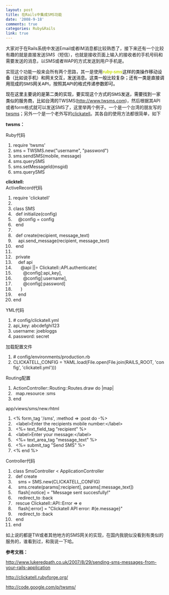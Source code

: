 ```yaml
---
layout: post
title: 在Rails中集成SMS功能
date: '2008-9-18'
comments: true
categories: Ruby&Rails
link: true
---
```

大家对于在Rails系统中发送Email或者IM消息都比较熟悉了，接下来还有一个比较有趣的就是直接发送SMS（短信），也就是接收页面上输入的接收者的手机号码和需要发送的消息，以SMS或者WAP的方式发送到用户手机是。

实现这个功能一般来会所有两个思路，其一是使用<span class="Apple-style-span" style="border-collapse: separate; color: #cccccc; font-family: Helvetica; font-size: 14px; font-style: normal; font-variant: normal; font-weight: normal; letter-spacing: normal; line-height: 19px; orphans: 2; text-align: left; text-indent: 0px; text-transform: none; white-space: normal; widows: 2; word-spacing: 0px;"><a style="margin: 0px; padding: 0px; text-decoration: none; font-weight: bold; color: #c4dd06;" href="http://raa.ruby-lang.org/project/ruby-sms/">ruby-sms</a><span style="color: #000000;">这样的类操作移动设备（比如说手机）和网关交互，发送消息。这类一般比较复杂；还有一类是直接调用现成的SMS网关API，按照其API的格式传递参数即可。</span></span>

<span class="Apple-style-span" style="border-collapse: separate; color: #cccccc; font-family: Helvetica; font-size: 14px; font-style: normal; font-variant: normal; font-weight: normal; letter-spacing: normal; line-height: 19px; orphans: 2; text-align: left; text-indent: 0px; text-transform: none; white-space: normal; widows: 2; word-spacing: 0px;"><span style="color: #000000;">现在这里主要说的是第二类的实现，要实现这个方式的SMS发送，需要找到一家类似的服务商，比如台湾的</span></span>TWSMS(<a href="http://www.twsms.com/" rel="nofollow">http://www.twsms.com</a>)，然后根据其API或者form格式就可以发送SMS了，这里举两个例子。一个是一个台湾的朋友写的<a href="http://code.google.com/p/twsms/">twsms</a>；另外一个是一个老外写的<a href="http://clickatell.rubyforge.org/">clickatell</a>。其各自的使用方法都很简单，如下

<strong>twsms：</strong>
<div class="codeText">
<div class="codeHead">Ruby代码</div>
<ol class="dp-rb" start="1">
	<li class="alt"><span><span>require </span><span class="string">'twsms'</span><span>  </span></span></li>
	<li><span>sms = TWSMS.<span class="keyword">new</span><span>(</span><span class="string">"username"</span><span>, </span><span class="string">"password"</span><span>)  </span></span></li>
	<li class="alt"><span>sms.sendSMS(mobile, message)  </span></li>
	<li><span>sms.querySMS  </span></li>
	<li class="alt"><span>sms.setMessageId(msgid)  </span></li>
	<li><span>sms.querySMS  </span></li>
</ol>
</div>
<strong>clicktell:</strong>
<div class="codeText">
<div class="codeHead">ActiveRecord代码</div>
<ol class="dp-rb" start="1">
	<li class="alt"><span><span>require </span><span class="string">'clickatell'</span><span>  </span></span></li>
	<li><span>  </span></li>
	<li class="alt"><span><span class="keyword">class</span><span> SMS  </span></span></li>
	<li><span>  <span class="keyword">def</span><span> initialize(config)  </span></span></li>
	<li class="alt"><span>    <span class="variable">@config</span><span> = config  </span></span></li>
	<li><span>  <span class="keyword">end</span><span>  </span></span></li>
	<li class="alt"><span>  </span></li>
	<li><span>  <span class="keyword">def</span><span> create(recipient, message_text)  </span></span></li>
	<li class="alt"><span>    api.send_message(recipient, message_text)  </span></li>
	<li><span>  <span class="keyword">end</span><span>  </span></span></li>
	<li class="alt"><span>  </span></li>
	<li><span>  private  </span></li>
	<li class="alt"><span>    <span class="keyword">def</span><span> api  </span></span></li>
	<li><span>      <span class="variable">@api</span><span> ||= Clickatell::API.authenticate(  </span></span></li>
	<li class="alt"><span>        <span class="variable">@config</span><span>[</span><span class="symbol">:api_key</span><span>],  </span></span></li>
	<li><span>        <span class="variable">@config</span><span>[</span><span class="symbol">:username</span><span>],  </span></span></li>
	<li class="alt"><span>        <span class="variable">@config</span><span>[</span><span class="symbol">:password</span><span>]  </span></span></li>
	<li><span>      )  </span></li>
	<li class="alt"><span>    <span class="keyword">end</span><span>  </span></span></li>
	<li><span><span class="keyword">end</span><span>  </span></span></li>
</ol>
</div>
<div class="codeText">
<div class="codeHead">YML代码</div>
<ol class="dp-xml" start="1">
	<li class="alt"><span><span># config/clickatell.yml  </span></span></li>
	<li><span>api_key: abcdefghi123  </span></li>
	<li class="alt"><span>username: joebloggs  </span></li>
	<li><span>password: secret  </span></li>
</ol>
</div>
<div class="codeText">
<div class="codeHead">加载配置文件</div>
<ol class="dp-rb" start="1">
	<li class="alt"><span><span class="comment"># config/environments/production.rb</span><span>  </span></span></li>
	<li><span>CLICKATELL_CONFIG = YAML.load(<span class="builtin">File</span><span>.open(</span><span class="builtin">File</span><span>.join(RAILS_ROOT, </span><span class="string">'config'</span><span>, </span><span class="string">'clickatell.yml'</span><span>)))  </span></span></li>
</ol>
</div>
<div class="codeText">
<div class="codeHead"><span><span>Routing配置</span></span></div>
<ol class="dp-rb" start="1">
	<li class="alt"><span><span>ActionController::Routing::Routes.draw </span><span class="keyword">do</span><span> |map|  </span></span></li>
	<li><span>  map.resource <span class="symbol">:sms</span><span>  </span></span></li>
	<li class="alt"><span><span class="keyword">end</span><span>  </span></span></li>
</ol>
</div>
<div class="codeText">
<div class="codeHead">app/views/sms/new.rhtml</div>
<ol class="dp-xml" start="1">
	<li class="alt"><span><span class="tag">&lt;</span><span>% form_tag '/sms', </span><span class="attribute">:method</span><span> =</span><span class="tag">&gt;</span><span> :post do -%</span><span class="tag">&gt;</span><span>  </span></span></li>
	<li><span>  <span class="tag">&lt;</span><span class="tag-name">label</span><span class="tag">&gt;</span><span>Enter the recipients mobile number:</span><span class="tag">&lt;/</span><span class="tag-name">label</span><span class="tag">&gt;</span><span>  </span></span></li>
	<li class="alt"><span>  <span class="tag">&lt;</span><span>%= text_field_tag "recipient" %</span><span class="tag">&gt;</span><span>  </span></span></li>
	<li><span>  <span class="tag">&lt;</span><span class="tag-name">label</span><span class="tag">&gt;</span><span>Enter your message:</span><span class="tag">&lt;/</span><span class="tag-name">label</span><span class="tag">&gt;</span><span>  </span></span></li>
	<li class="alt"><span>  <span class="tag">&lt;</span><span>%= text_area_tag "message_text" %</span><span class="tag">&gt;</span><span>  </span></span></li>
	<li><span>  <span class="tag">&lt;</span><span>%= submit_tag "Send SMS" %</span><span class="tag">&gt;</span><span>  </span></span></li>
	<li class="alt"><span><span class="tag">&lt;</span><span>% end %</span><span class="tag">&gt;</span><span>  </span></span></li>
</ol>
</div>
<div class="codeText">
<div class="codeHead"><span><span>Controller</span></span>代码</div>
<ol class="dp-rb" start="1">
	<li class="alt"><span><span class="keyword">class</span><span> SmsController &lt; ApplicationController  </span></span></li>
	<li><span>  <span class="keyword">def</span><span> create  </span></span></li>
	<li class="alt"><span>    sms = SMS.<span class="keyword">new</span><span>(CLICKATELL_CONFIG)  </span></span></li>
	<li><span>    sms.create(params[<span class="symbol">:recipient</span><span>], params[</span><span class="symbol">:message_text</span><span>])  </span></span></li>
	<li class="alt"><span>    flash[<span class="symbol">:notice</span><span>] = </span><span class="string">"Message sent succesfully!"</span><span>   </span></span></li>
	<li><span>    redirect_to <span class="symbol">:back</span><span>  </span></span></li>
	<li class="alt"><span>  <span class="keyword">rescue</span><span> Clickatell::API::Error =&gt; e  </span></span></li>
	<li><span>    flash[<span class="symbol">:error</span><span>] = </span><span class="string">"Clickatell API error: #{e.message}"</span><span>   </span></span></li>
	<li class="alt"><span>    redirect_to <span class="symbol">:back</span><span>  </span></span></li>
	<li><span>  <span class="keyword">end</span><span>  </span></span></li>
	<li class="alt"><span><span class="keyword">end</span><span>  </span></span></li>
</ol>
</div>
如上说的都是TW或者其他地方的SMS网关的实现，在国内我貌似没看到有类似的服务的，谁看到过，和我说一下哈。

<strong>参考文档：</strong>

<a href="http://www.lukeredpath.co.uk/2007/8/29/sending-sms-messages-from-your-rails-application">http://www.lukeredpath.co.uk/2007/8/29/sending-sms-messages-from-your-rails-application</a>

<a href="http://www.lukeredpath.co.uk/2007/8/29/sending-sms-messages-from-your-rails-application">http://clickatell.rubyforge.org/</a>

<a href="http://www.lukeredpath.co.uk/2007/8/29/sending-sms-messages-from-your-rails-application">http://code.google.com/p/twsms/
</a>

&nbsp;
